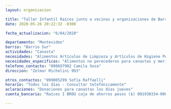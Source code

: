 ```yaml
---
layout: organizacion

title: "Taller Infantil Raíces junto a vecinas y organizaciones de Barrio Sur"
date: 2020-05-26 20:22:32 -0300

fecha_actualizacion: "6/04/2020"

departamento: "Montevideo"
barrio: "Barrio Sur"
actividades: "Canasta"
necesidades: "Alimentos Artículos de Limpieza y Artículos de Higiene Personal"
necesidades_especificas: "Alimentos no perecederos para canastas y merienda"
telefono_contacto: "098697902 Camila Sosa"
direccion: "Zelmar Michelini 993"

otros_contactos: "099005299 Sofía Raffaelli"
horario: "Todos los días - Consultar telefónicamente"
aclaraciones: "Donaciones para canastas los días jueves"
cuenta_bancaria: "Raíces I BROU caja de ahorros pesos ($) 001930334-00001"

---
```


